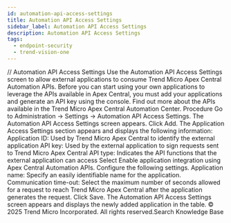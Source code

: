 ```yaml
---
id: automation-api-access-settings
title: Automation API Access Settings
sidebar_label: Automation API Access Settings
description: Automation API Access Settings
tags:
  - endpoint-security
  - trend-vision-one
---
```


/*<![CDATA[*/ $('#title').html($('meta[name=map-description]').attr('content')); /*]]>*/ Automation API Access Settings Use the Automation API Access Settings screen to allow external applications to consume Trend Micro Apex Central Automation APIs. Before you can start using your own applications to leverage the APIs available in Apex Central, you must add your applications and generate an API key using the console. Find out more about the APIs available in the Trend Micro Apex Central Automation Center. Procedure Go to Administration → Settings → Automation API Access Settings. The Automation API Access Settings screen appears. Click Add. The Application Access Settings section appears and displays the following information: Application ID: Used by Trend Micro Apex Central to identify the external application API key: Used by the external application to sign requests sent to Trend Micro Apex Central API type: Indicates the API functions that the external application can access Select Enable application integration using Apex Central Automation APIs. Configure the following settings. Application name: Specify an easily identifiable name for the application. Communication time-out: Select the maximum number of seconds allowed for a request to reach Trend Micro Apex Central after the application generates the request. Click Save. The Automation API Access Settings screen appears and displays the newly added application in the table. © 2025 Trend Micro Incorporated. All rights reserved.Search Knowledge Base